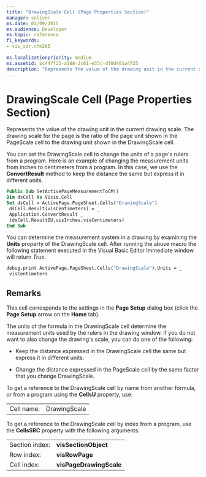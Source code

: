 ```yaml
---
title: "DrawingScale Cell (Page Properties Section)" 
manager: soliver
ms.date: 03/09/2015
ms.audience: Developer
ms.topic: reference
f1_keywords:
- vis_sdr.chm265
 
ms.localizationpriority: medium
ms.assetid: bc447f22-a188-2c61-e33c-df0d401a4725
description: "Represents the value of the drawing unit in the current drawing scale. The drawing scale for the page is the ratio of the page unit shown in the PageScale cell to the drawing unit shown in the DrawingScale cell."
---
```


# DrawingScale Cell (Page Properties Section)

Represents the value of the drawing unit in the current drawing scale. The drawing scale for the page is the ratio of the page unit shown in the PageScale cell to the drawing unit shown in the DrawingScale cell.
  
You can set the DrawingScale cell to change the units of a page's rulers from a program. Here is an example of changing the measurement units from inches to centimeters from a program. In this case, we use the **ConvertResult** method to keep the distance the same but express it in different units.
  
```vb
Public Sub SetActivePageMeasurementToCM() 
Dim dsCell As Visio.Cell 
Set dsCell = ActivePage.PageSheet.Cells("DrawingScale") 
 dsCell.Result(visCentimeters) = _ 
 Application.ConvertResult _ 
 (dsCell.ResultIU,visInches,visCentimeters) 
End Sub 
```

You can determine the measurement system in a drawing by examining the **Units** property of the DrawingScale cell. After running the above macro the following statement executed in the Visual Basic Editor Immediate window will return *True*.
  
```vb
debug.print ActivePage.PageSheet.Cells("DrawingScale").Units = _ 
 visCentimeters 
```

## Remarks

This cell corresponds to the settings in the **Page Setup** dialog box (click the **Page Setup** arrow on the **Home** tab).
  
The units of the formula in the DrawingScale cell determine the measurement units used by the rulers in the drawing window. If you do not want to also change the drawing's scale, you can do one of the following:
  
- Keep the distance expressed in the DrawingScale cell the same but express it in different units.

- Change the distance expressed in the PageScale cell by the same factor that you change DrawingScale.

To get a reference to the DrawingScale cell by name from another formula, or from a program using the **CellsU** property, use:
  
|||
|:-----|:-----|
|Cell name:  <br/> |DrawingScale  <br/> |

To get a reference to the DrawingScale cell by index from a program, use the **CellsSRC** property with the following arguments:
  
|||
|:-----|:-----|
|Section index:  <br/> |**visSectionObject** <br/> |
|Row index:  <br/> |**visRowPage** <br/> |
|Cell index:  <br/> |**visPageDrawingScale** <br/> |
